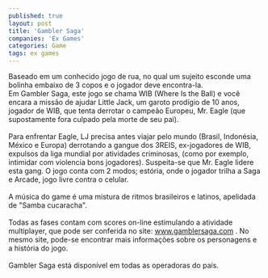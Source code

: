 ```yaml
---
published: true
layout: post
title: 'Gambler Saga'
companies: 'Ex Games'
categories: Game
tags: ex games
---
```

Baseado em um conhecido jogo de rua, no qual um sujeito esconde uma bolinha embaixo de 3 copos e o jogador deve encontra-la. <br />Em Gambler Saga, este jogo se chama WIB (Where Is the Ball)  e voc&ecirc; encara a miss&atilde;o de ajudar Little Jack, um garoto prod&iacute;gio de 10 anos, jogador de WIB, que tenta derrotar o campe&atilde;o Europeu, Mr. Eagle (que supostamente fora culpado pela morte de seu pai). <br /><br />Para enfrentar Eagle, LJ precisa antes viajar pelo mundo (Brasil, Indon&eacute;sia, M&eacute;xico e Europa) derrotando a gangue dos 3REIS, ex-jogadores de WIB, expulsos da liga mundial por atividades criminosas, (como por exemplo, intimidar com violencia bons jogadores). Suspeita-se que Mr. Eagle lidere esta gang. O jogo conta com 2 modos; est&oacute;ria, onde o jogador trilha a Saga e Arcade, jogo livre contra o celular. <br /><br />A m&uacute;sica do game &eacute; uma mistura de ritmos brasileiros e latinos, apelidada de &quot;Samba cucaracha&quot;. <br /><br />Todas as fases contam com scores on-line estimulando a atividade multiplayer, que pode ser conferida no site: <a href="http://www.gamblersaga.com" target="_blank">www.gamblersaga.com</a>
. No mesmo site, pode-se encontrar mais informa&ccedil;&otilde;es sobre os personagens e a hist&oacute;ria do jogo.<br /><br />Gambler Saga est&aacute; dispon&iacute;vel em todas as operadoras do pa&iacute;s.